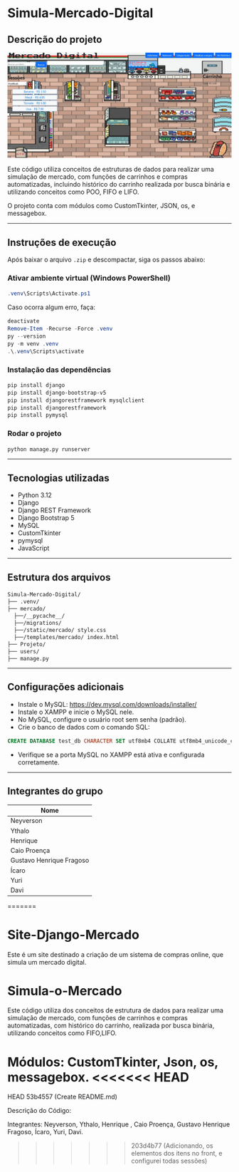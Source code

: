

# Simula-Mercado-Digital

## Descrição do projeto

<img src="./examplo.jpg"/>

Este código utiliza conceitos de estruturas de dados para realizar uma simulação de mercado, com funções de carrinhos e compras automatizadas, incluindo histórico do carrinho realizada por busca binária e utilizando conceitos como POO, FIFO e LIFO.

O projeto conta com módulos como CustomTkinter, JSON, os, e messagebox.

---

## Instruções de execução

Após baixar o arquivo `.zip` e descompactar, siga os passos abaixo:

### Ativar ambiente virtual (Windows PowerShell)

```powershell
.venv\Scripts\Activate.ps1
```

Caso ocorra algum erro, faça:

```powershell
deactivate
Remove-Item -Recurse -Force .venv
py --version
py -m venv .venv
.\.venv\Scripts\activate
```

### Instalação das dependências

```bash
pip install django
pip install django-bootstrap-v5
pip install djangorestframework mysqlclient
pip install djangorestframework
pip install pymysql
```

### Rodar o projeto

```bash
python manage.py runserver
```

---

## Tecnologias utilizadas

- Python 3.12  
- Django  
- Django REST Framework  
- Django Bootstrap 5  
- MySQL  
- CustomTkinter  
- pymysql
- JavaScript

---

## Estrutura dos arquivos

```
Simula-Mercado-Digital/
├── .venv/
├── mercado/
  ├──/__pycache__/
  ├──/migrations/
  ├──/static/mercado/ style.css
  ├──/templates/mercado/ index.html
├── Projeto/
├── users/         
├── manage.py               
```

---

## Configurações adicionais

- Instale o MySQL: https://dev.mysql.com/downloads/installer/  
- Instale o XAMPP e inicie o MySQL nele.  
- No MySQL, configure o usuário root sem senha (padrão).  
- Crie o banco de dados com o comando SQL:

```sql
CREATE DATABASE test_db CHARACTER SET utf8mb4 COLLATE utf8mb4_unicode_ci;
```

- Verifique se a porta MySQL no XAMPP está ativa e configurada corretamente.

---

## Integrantes do grupo

| Nome                    |
|-------------------------|
| Neyverson               |
| Ythalo                  |
| Henrique                |
| Caio Proença            |
| Gustavo Henrique Fragoso|
| Ícaro                   |
| Yuri                    | 
| Davi                    |
=======
# Site-Django-Mercado
Este é um site destinado a criação de um sistema de compras online, que simula um mercado digital.

# Simula-o-Mercado
Este código utiliza dos conceitos de estrutura de dados para realizar uma simulação de mercado, com funções de carrinhos e compras automatizadas, com histórico do carrinho, realizada por busca binária, utilizando conceitos como FIFO,LIFO.

Módulos: CustomTkinter, Json, os, messagebox.
<<<<<<< HEAD
=======
 HEAD
 53b4557 (Create README.md)

Descrição do Código: 

Integrantes: Neyverson, Ythalo, Henrique , Caio Proença, Gustavo Henrique Fragoso, Ícaro, Yuri, Davi.
>>>>>>> 203d4b77 (Adicionando, os elementos dos itens no front, e configurei todas sessões)
